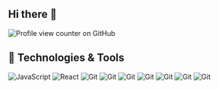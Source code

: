 ## Hi there 👋

![Profile view counter on GitHub](https://komarev.com/ghpvc/?username=AzadNishad)

## 🔧 Technologies & Tools

![JavaScript](https://img.shields.io/badge/-JavaScript-333333?style=flat&logo=javascript)
![React](https://img.shields.io/badge/-React-333333?style=flat&logo=react)
![Git](https://img.shields.io/badge/-Git-333333?style=flat&logo=git)
![Git](https://img.shields.io/badge/-CSS-333333?style=flat&logo=css3&logoColor=#1572B6)
![Git](https://img.shields.io/badge/-Tailwind_CSS-333333?style=flat&logo=tailwindcss&logoColor=#06B6D4)
![Git](https://img.shields.io/badge/-HTML-333333?style=flat&logo=html5&logoColor=#E34F26)
![Git](https://img.shields.io/badge/-Github-333333?style=flat&logo=github&logoColor=#181717)
![Git](https://img.shields.io/badge/-Bootstrap-333333?style=flat&logo=bootstrap&logoColor=#7952B3)
![Git](https://img.shields.io/badge/-VS_Code-333333?style=flat&logo=visualstudiocode&logoColor=#007ACC)
<!-- ![Python](https://img.shields.io/badge/-Python-333333?style=flat&logo=python) -->
<!-- ![Node.js](https://img.shields.io/badge/-Node.js-333333?style=flat&logo=node.js) -->
<!-- ![Docker](https://img.shields.io/badge/-Docker-333333?style=flat&logo=docker)
![AWS](https://img.shields.io/badge/-AWS-333333?style=flat&logo=amazon-aws) -->


<!--
**AzadNishad/AzadNishad** is a ✨ _special_ ✨ repository because its `README.md` (this file) appears on your GitHub profile.

Here are some ideas to get you started:

- 🔭 I’m currently working on ...
- 🌱 I’m currently learning ...
- 👯 I’m looking to collaborate on ...
- 🤔 I’m looking for help with ...
- 💬 Ask me about ...
- 📫 How to reach me: ...
- 😄 Pronouns: ...
- ⚡ Fun fact: ...
-->
